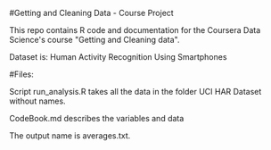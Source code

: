 #Getting and Cleaning Data - Course Project

This repo contains R code and documentation for the Coursera Data Science's course "Getting and Cleaning data".

Dataset is: Human Activity Recognition Using Smartphones

#Files:

Script run_analysis.R takes all the data in the folder UCI HAR Dataset without names.

CodeBook.md describes the variables and data

The output name is averages.txt.